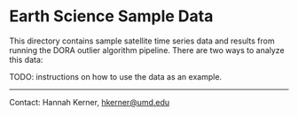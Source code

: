 Earth Science Sample Data
=============================

This directory contains sample satellite time series data and results from
running the DORA outlier algorithm pipeline.  There are two ways to
analyze this data:

TODO: instructions on how to use the data as an example.

---
Contact: Hannah Kerner, hkerner@umd.edu

